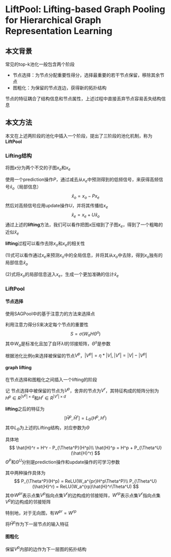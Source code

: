 # LiftPool: Lifting-based Graph Pooling for Hierarchical Graph Representation Learning  
## 本文背景

常见的top-k池化一般包含两个阶段

* 节点选择：为节点分配重要性得分，选择最重要的若干节点保留，移除其余节点
* 图粗化：为保留的节点连边，获得新的拓扑结构

节点的特征耦合了结构信息和节点属性，上述过程中直接丢弃节点容易丢失结构信息

## 本文方法

本文在上述两阶段的池化中插入一个阶段，提出了三阶段的池化机制，称为**LiftPool**

### Lifting结构

将图$x$分为两个不交的子图$x_o$和$x_e$

使用一个prediction操作$P$，通过减去从$x_e$中预测得到的低频信号，来获得高频信号$\hat{x}_o$（局部信息）
$$
\hat{x}_o=x_o-Px_e
$$
然后对高频信号应用update操作$U$，并将其传播给$x_e$
$$
\hat{x}_e=x_e+U\hat{x}_o
$$
通过上述的**lifting**方法，我们可以看作把图$x$压缩到了子图$x_e$，得到了一个粗略的近似$\hat{x}_e$

**lifting**过程可以看作去除$x_o$和$x_e$的相关性

$(1)$式可以看作通过$x_e$来预测$x_o$中的全局信息，并将其从$x_o$中去除，得到$x_o$独有的局部信息$\hat{x}_o$

$(2)$式将$x_o$的局部信息送入$x_e$，生成一个更加准确的估计$\hat{x}_e$

### LiftPool

#### 节点选择

使用SAGPool中的基于注意力的方法来选择点

利用注意力得分$S$来决定每个节点的重要性
$$
S = \sigma(W_aH\Theta^s)
$$
其中$W_a$是标准化且加了自环$\lambda I$的邻接矩阵，$\Theta^s$是参数

根据池化比例$\eta$来选择被保留的节点$V^p$，$|V^p|=\eta*|V|,|V^r|=|V|-|V^p|$



#### graph lifting

在节点选择和图粗化之间插入一个lifting的阶段

记 节点选择中被保留的节点为$V^p$，舍弃的节点为$V^r$，其特征构成的矩阵分别为$H^p\in R^{|V^p|\times d}$和$H^r\in R^{|V^r|\times d}$

**lifting**之后的特征为
$$
[\hat{H}^p, \hat{H}^r] = L_{\Theta}(H^p, H^r)
$$
其中$L_{\Theta}$为上述的Lifting结构，对应参数为$\Theta$

具体地
$$
\hat{H}^r = H^r - P_{\Theta^P}(H^p)\\
\hat{H}^p = H^p + P_{\Theta^U}(\hat{H}^r)
$$
$\Theta^P$和$\Theta^U$分别是prediction操作和update操作的可学习参数

其中两种操作具体为
$$
P_{\Theta^P}(H^p) = ReLU(W_a^{pr}H^p\Theta^P)\\
P_{\Theta^U}(\hat{H}^r) = ReLU(W_a^{rp}\hat{H}^r\Theta^U)
$$
其中$W^{pr}$表示点集$V^p$指向点集$V^r$的边构成的邻接矩阵，$W^{rp}$表示点集$V^r$指向点集$V^p$的边构成的邻接矩阵

特别地，对于无向图，有$W^{pr}=W^{rp}$

将$\hat{H}^p$作为下一层节点的输入特征

#### 图粗化

保留$V^p$内部的边作为下一层图的拓扑结构
